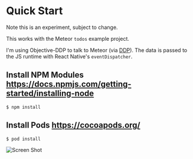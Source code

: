 # Quick Start

Note this is an experiment, subject to change.

This works with the Meteor `todos` example project.

I'm using Objective-DDP to talk to Meteor (via [DDP](http://en.wikipedia.org/wiki/Distributed_Data_Protocol)). The data is passed to the JS runtime with React Native's `eventDispatcher`.

## Install NPM Modules <https://docs.npmjs.com/getting-started/installing-node>

```
$ npm install
```

## Install Pods <https://cocoapods.org/>

```
$ pod install
```
![Screen Shot](https://raw.githubusercontent.com/hharnisc/react-native-meteor/master/ScreenShot.png)
